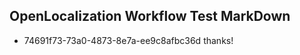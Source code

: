 ## OpenLocalization Workflow Test MarkDown
* 74691f73-73a0-4873-8e7a-ee9c8afbc36d thanks!

<!--HONumber=Sep16_HO1-->


